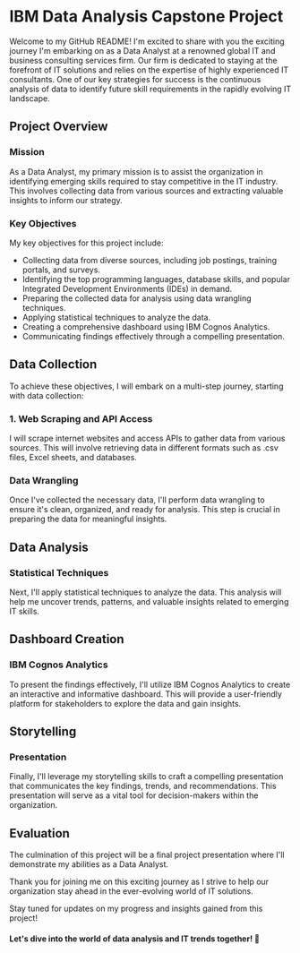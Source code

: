 # IBM Data Analysis Capstone Project
Welcome to my GitHub README! I'm excited to share with you the exciting journey I'm embarking on as a Data Analyst at a renowned global IT and business consulting services firm. Our firm is dedicated to staying at the forefront of IT solutions and relies on the expertise of highly experienced IT consultants. One of our key strategies for success is the continuous analysis of data to identify future skill requirements in the rapidly evolving IT landscape.
## Project Overview
### Mission

As a Data Analyst, my primary mission is to assist the organization in identifying emerging skills required to stay competitive in the IT industry. This involves collecting data from various sources and extracting valuable insights to inform our strategy.
### Key Objectives

My key objectives for this project include:

* Collecting data from diverse sources, including job postings, training portals, and surveys.
* Identifying the top programming languages, database skills, and popular Integrated Development Environments (IDEs) in demand.
* Preparing the collected data for analysis using data wrangling techniques.
* Applying statistical techniques to analyze the data.
* Creating a comprehensive dashboard using IBM Cognos Analytics.
* Communicating findings effectively through a compelling presentation.

## Data Collection

To achieve these objectives, I will embark on a multi-step journey, starting with data collection:
### 1. Web Scraping and API Access

I will scrape internet websites and access APIs to gather data from various sources. This will involve retrieving data in different formats such as .csv files, Excel sheets, and databases.
### Data Wrangling

Once I've collected the necessary data, I'll perform data wrangling to ensure it's clean, organized, and ready for analysis. This step is crucial in preparing the data for meaningful insights.
## Data Analysis
### Statistical Techniques

Next, I'll apply statistical techniques to analyze the data. This analysis will help me uncover trends, patterns, and valuable insights related to emerging IT skills.
## Dashboard Creation
### IBM Cognos Analytics

To present the findings effectively, I'll utilize IBM Cognos Analytics to create an interactive and informative dashboard. This will provide a user-friendly platform for stakeholders to explore the data and gain insights.
## Storytelling
### Presentation

Finally, I'll leverage my storytelling skills to craft a compelling presentation that communicates the key findings, trends, and recommendations. This presentation will serve as a vital tool for decision-makers within the organization.
## Evaluation

The culmination of this project will be a final project presentation where I'll demonstrate my abilities as a Data Analyst.

Thank you for joining me on this exciting journey as I strive to help our organization stay ahead in the ever-evolving world of IT solutions.

Stay tuned for updates on my progress and insights gained from this project!



#### Let's dive into the world of data analysis and IT trends together! 🚀

